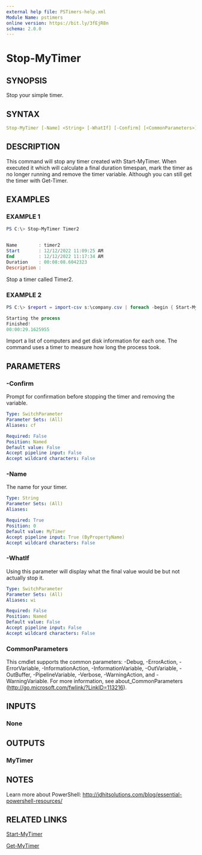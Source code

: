 ```yaml
---
external help file: PSTimers-help.xml
Module Name: pstimers
online version: https://bit.ly/3fEjR8n
schema: 2.0.0
---
```


# Stop-MyTimer

## SYNOPSIS

Stop your simple timer.

## SYNTAX

```yaml
Stop-MyTimer [-Name] <String> [-WhatIf] [-Confirm] [<CommonParameters>]
```

## DESCRIPTION

This command will stop any timer created with Start-MyTimer. When executed it which will calculate a final duration timespan, mark the timer as no longer running and remove the timer variable. Although you can still get the timer with Get-Timer.

## EXAMPLES

### EXAMPLE 1

```powershell
PS C:\> Stop-MyTimer Timer2


Name        : timer2
Start       : 12/12/2022 11:09:25 AM
End         : 12/12/2022 11:17:34 AM
Duration    : 00:08:08.6042323
Description :
```

Stop a timer called Timer2.

### EXAMPLE 2

```powershell
PS C:\> $report = import-csv s:\company.csv | foreach -begin { Start-MyTimer T10; Write-Host "Starting the process" -foreground cyan } -process { Get-CimInstance win32_logicaldisk -computer $_.computername} -end { Write-Host "Finished! $((Stop-MyTimer T10).duration.toString())" -foreground cyan}

Starting the process
Finished!
00:00:29.1625955
```

Import a list of computers and get disk information for each one. The command uses a timer to measure how long the process took.

## PARAMETERS

### -Confirm

Prompt for confirmation before stopping the timer and removing the variable.

```yaml
Type: SwitchParameter
Parameter Sets: (All)
Aliases: cf

Required: False
Position: Named
Default value: False
Accept pipeline input: False
Accept wildcard characters: False
```

### -Name

The name for your timer.

```yaml
Type: String
Parameter Sets: (All)
Aliases:

Required: True
Position: 0
Default value: MyTimer
Accept pipeline input: True (ByPropertyName)
Accept wildcard characters: False
```

### -WhatIf

Using this parameter will display what the final value would be but not actually stop it.

```yaml
Type: SwitchParameter
Parameter Sets: (All)
Aliases: wi

Required: False
Position: Named
Default value: False
Accept pipeline input: False
Accept wildcard characters: False
```

### CommonParameters

This cmdlet supports the common parameters: -Debug, -ErrorAction, -ErrorVariable, -InformationAction, -InformationVariable, -OutVariable, -OutBuffer, -PipelineVariable, -Verbose, -WarningAction, and -WarningVariable. For more information, see about_CommonParameters (http://go.microsoft.com/fwlink/?LinkID=113216).

## INPUTS

### None

## OUTPUTS

### MyTimer

## NOTES

Learn more about PowerShell: http://jdhitsolutions.com/blog/essential-powershell-resources/

## RELATED LINKS

[Start-MyTimer](Start-MyTimer.md)

[Get-MyTimer](Get-MyTimer.md)
